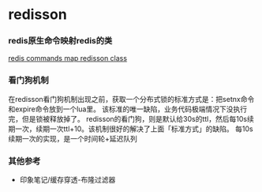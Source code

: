 # redisson

### redis原生命令映射redis的类
[redis commands map redisson class](https://github.com/redisson/redisson/wiki/11.-Redis-commands-mapping)

### 看门狗机制
在redisson看门狗机制出现之前，获取一个分布式锁的标准方式是：把setnx命令和expire命令放到一个lua里。
该标准的唯一缺陷，业务代码极端情况下没执行完，但是锁被释放掉了。
redisson的看门狗，则是默认给30s的ttl，然后每10s续期一次，续期一次ttl+10。该机制很好的解决了上面「标准方式」的缺陷。
每10s续期一次的实现，是一个时间轮+延迟队列

### 其他参考

* 印象笔记/缓存穿透-布隆过滤器
